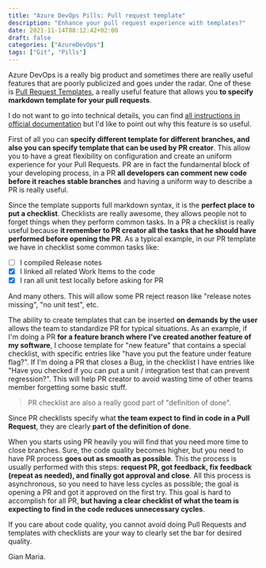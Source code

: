 ```yaml
---
title: "Azure DevOps Pills: Pull request template"
description: "Enhance your pull request experience with templates?"
date: 2021-11-14T08:12:42+02:00
draft: false
categories: ["AzureDevOps"]
tags: ["Git", "Pills"]
---
```


Azure DevOps is a really big product and sometimes there are really useful features that are poorly publicized and goes under the radar. One of these is [Pull Request Templates](https://docs.microsoft.com/en-us/azure/devops/repos/git/pull-request-templates?view=azure-devops), a really useful feature that allows you **to specify markdown template for your pull requests**.

I do not want to go into technical details, you can find [all instructions in official documentation](https://docs.microsoft.com/en-us/azure/devops/repos/git/pull-request-templates?view=azure-devops) but I'd like to point out why this feature is so useful.

First of all you can **specify different template for different branches, and also you can specify template that can be used by PR creator**. This allow you to have a great flexibility on configuration and create an uniform experience for your Pull Requests. PR are in fact the fundamental block of your developing process, in a PR **all developers can comment new code before it reaches stable branches** and having a uniform way to describe a PR is really useful.

Since the template supports full markdown syntax, it is the **perfect place to put a checklist**. Checklists are really awesome, they allows people not to forget things when they perform common tasks. In a PR a checklist is really useful because **it remember to PR creator all the tasks that he should have performed before opening the PR**. As a typical example, in our PR template we have in checklist some common tasks like:

- [ ] I compiled Release notes
- [x] I linked all related Work Items to the code
- [x] I ran all unit test locally before asking for PR

And many others. This will allow some PR reject reason like "release notes missing", "no unit test", etc.

The ability to create templates that can be inserted **on demands by the user** allows the team to standardize PR for typical situations. As an example, if I'm doing a PR **for a feature branch where I've created another feature of my software**, I choose template for "new feature" that contains a special checklist, with specific entries like "have you put the feature under feature flag?". If I'm doing a PR that closes a Bug, in the checklist I have entries like "Have you checked if you can put a unit / integration test that can prevent regression?". This will help PR creator to avoid wasting time of other teams member forgetting some basic stuff.

> PR checklist are also a really good part of "definition of done". 

Since PR checklists specify what **the team expect to find in code in a Pull Request**, they are clearly **part of the definition of done**.

When you starts using PR heavily you will find that you need more time to close branches. Sure, the code quality becomes higher, but you need to have PR process **goes out as smooth as possible**. This the process is usually performed with this steps: **request PR, got feedback, fix feedback (repeat as needed), and finally got approval and close**. All this process is asynchronous, so you need to have less cycles as possible; the goal is opening a PR and got it approved on the first try. This goal is hard to accomplish for all PR, **but having a clear checklist of what the team is expecting to find in the code reduces unnecessary cycles**.

If you care about code quality, you cannot avoid doing Pull Requests and templates with checklists are your way to clearly set the bar for desired quality.

Gian Maria.
